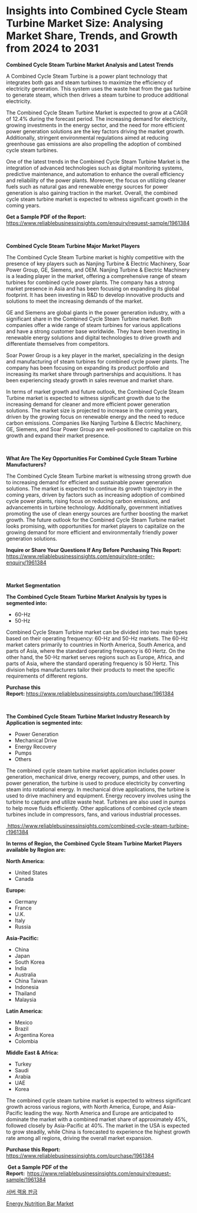 <p><h1>Insights into Combined Cycle Steam Turbine Market Size: Analysing Market Share, Trends, and Growth from 2024 to 2031</h1></p><p><strong>Combined Cycle Steam Turbine Market Analysis and Latest Trends</strong></p>
<p><p>A Combined Cycle Steam Turbine is a power plant technology that integrates both gas and steam turbines to maximize the efficiency of electricity generation. This system uses the waste heat from the gas turbine to generate steam, which then drives a steam turbine to produce additional electricity.</p><p>The Combined Cycle Steam Turbine Market is expected to grow at a CAGR of 12.4% during the forecast period. The increasing demand for electricity, growing investments in the energy sector, and the need for more efficient power generation solutions are the key factors driving the market growth. Additionally, stringent environmental regulations aimed at reducing greenhouse gas emissions are also propelling the adoption of combined cycle steam turbines.</p><p>One of the latest trends in the Combined Cycle Steam Turbine Market is the integration of advanced technologies such as digital monitoring systems, predictive maintenance, and automation to enhance the overall efficiency and reliability of the power plants. Moreover, the focus on utilizing cleaner fuels such as natural gas and renewable energy sources for power generation is also gaining traction in the market. Overall, the combined cycle steam turbine market is expected to witness significant growth in the coming years.</p></p>
<p><strong>Get a Sample PDF of the Report:&nbsp;</strong> <a href="https://www.reliablebusinessinsights.com/enquiry/request-sample/1961384">https://www.reliablebusinessinsights.com/enquiry/request-sample/1961384</a></p>
<p>&nbsp;</p>
<p><strong>Combined Cycle Steam Turbine Major Market Players</strong></p>
<p><p>The Combined Cycle Steam Turbine market is highly competitive with the presence of key players such as Nanjing Turbine & Electric Machinery, Soar Power Group, GE, Siemens, and OEM. Nanjing Turbine & Electric Machinery is a leading player in the market, offering a comprehensive range of steam turbines for combined cycle power plants. The company has a strong market presence in Asia and has been focusing on expanding its global footprint. It has been investing in R&D to develop innovative products and solutions to meet the increasing demands of the market.</p><p>GE and Siemens are global giants in the power generation industry, with a significant share in the Combined Cycle Steam Turbine market. Both companies offer a wide range of steam turbines for various applications and have a strong customer base worldwide. They have been investing in renewable energy solutions and digital technologies to drive growth and differentiate themselves from competitors.</p><p>Soar Power Group is a key player in the market, specializing in the design and manufacturing of steam turbines for combined cycle power plants. The company has been focusing on expanding its product portfolio and increasing its market share through partnerships and acquisitions. It has been experiencing steady growth in sales revenue and market share.</p><p>In terms of market growth and future outlook, the Combined Cycle Steam Turbine market is expected to witness significant growth due to the increasing demand for cleaner and more efficient power generation solutions. The market size is projected to increase in the coming years, driven by the growing focus on renewable energy and the need to reduce carbon emissions. Companies like Nanjing Turbine & Electric Machinery, GE, Siemens, and Soar Power Group are well-positioned to capitalize on this growth and expand their market presence.</p></p>
<p>&nbsp;</p>
<p><strong>What Are The Key Opportunities For Combined Cycle Steam Turbine Manufacturers?</strong></p>
<p><p>The Combined Cycle Steam Turbine market is witnessing strong growth due to increasing demand for efficient and sustainable power generation solutions. The market is expected to continue its growth trajectory in the coming years, driven by factors such as increasing adoption of combined cycle power plants, rising focus on reducing carbon emissions, and advancements in turbine technology. Additionally, government initiatives promoting the use of clean energy sources are further boosting the market growth. The future outlook for the Combined Cycle Steam Turbine market looks promising, with opportunities for market players to capitalize on the growing demand for more efficient and environmentally friendly power generation solutions.</p></p>
<p><strong>Inquire or Share Your Questions If Any Before Purchasing This Report:</strong> <a href="https://www.reliablebusinessinsights.com/enquiry/pre-order-enquiry/1961384">https://www.reliablebusinessinsights.com/enquiry/pre-order-enquiry/1961384</a></p>
<p>&nbsp;</p>
<p><strong>Market Segmentation</strong></p>
<p><strong>The Combined Cycle Steam Turbine Market Analysis by types is segmented into:</strong></p>
<p><ul><li>60-Hz</li><li>50-Hz</li></ul></p>
<p><p>Combined Cycle Steam Turbine market can be divided into two main types based on their operating frequency: 60-Hz and 50-Hz markets. The 60-Hz market caters primarily to countries in North America, South America, and parts of Asia, where the standard operating frequency is 60 Hertz. On the other hand, the 50-Hz market serves regions such as Europe, Africa, and parts of Asia, where the standard operating frequency is 50 Hertz. This division helps manufacturers tailor their products to meet the specific requirements of different regions.</p></p>
<p><strong>Purchase this Report:&nbsp;</strong><a href="https://www.reliablebusinessinsights.com/purchase/1961384">https://www.reliablebusinessinsights.com/purchase/1961384</a></p>
<p>&nbsp;</p>
<p><strong>The Combined Cycle Steam Turbine Market Industry Research by Application is segmented into:</strong></p>
<p><ul><li>Power Generation</li><li>Mechanical Drive</li><li>Energy Recovery</li><li>Pumps</li><li>Others</li></ul></p>
<p><p>The combined cycle steam turbine market application includes power generation, mechanical drive, energy recovery, pumps, and other uses. In power generation, the turbine is used to produce electricity by converting steam into rotational energy. In mechanical drive applications, the turbine is used to drive machinery and equipment. Energy recovery involves using the turbine to capture and utilize waste heat. Turbines are also used in pumps to help move fluids efficiently. Other applications of combined cycle steam turbines include in compressors, fans, and various industrial processes.</p></p>
<p><a href="https://www.reliablebusinessinsights.com/combined-cycle-steam-turbine-r1961384">&nbsp;https://www.reliablebusinessinsights.com/combined-cycle-steam-turbine-r1961384</a></p>
<p><strong>In terms of Region, the Combined Cycle Steam Turbine Market Players available by Region are:</strong></p>
<p>
    <p> <strong> North America: </strong>
        <ul>
            <li>United States</li>
            <li>Canada</li>
        </ul>
        </p> 
    <p> <strong> Europe: </strong>
        <ul>
            <li>Germany</li>
            <li>France</li>
            <li>U.K.</li>
            <li>Italy</li>
            <li>Russia</li>
        </ul>
        </p> 
    <p> <strong> Asia-Pacific: </strong>
        <ul>
            <li>China</li>
            <li>Japan</li>
            <li>South Korea</li>
            <li>India</li>
            <li>Australia</li>
            <li>China Taiwan</li>
            <li>Indonesia</li>
            <li>Thailand</li>
            <li>Malaysia</li>
        </ul>
        </p> 
    <p> <strong> Latin America: </strong>
        <ul>
            <li>Mexico</li>
            <li>Brazil</li>
            <li>Argentina Korea</li>
            <li>Colombia</li>
        </ul>
        </p> 
    <p> <strong> Middle East & Africa: </strong>
        <ul>
            <li>Turkey</li>
            <li>Saudi</li>
            <li>Arabia</li>
            <li>UAE</li>
            <li>Korea</li>
        </ul>
    </p>
    </p>
<p><p>The combined cycle steam turbine market is expected to witness significant growth across various regions, with North America, Europe, and Asia-Pacific leading the way. North America and Europe are anticipated to dominate the market with a combined market share of approximately 45%, followed closely by Asia-Pacific at 40%. The market in the USA is expected to grow steadily, while China is forecasted to experience the highest growth rate among all regions, driving the overall market expansion.</p></p>
<p><strong>Purchase this Report: </strong><a href="https://www.reliablebusinessinsights.com/purchase/1961384">https://www.reliablebusinessinsights.com/purchase/1961384</a></p>
<p>&nbsp;<strong>Get a Sample PDF of the Report:&nbsp;&nbsp;</strong><a href="https://www.reliablebusinessinsights.com/enquiry/request-sample/1961384">https://www.reliablebusinessinsights.com/enquiry/request-sample/1961384</a></p>
<p><strong></strong></p>
<p><p><a href="https://github.com/JackieFauhey9089475/Market-Research-Report-List-2/blob/main/9525121164150.md">서버 랙용 판금</a></p><p><a href="https://github.com/claudianurdin/Market-Research-Report-List-1/blob/main/energy-nutrition-bar-market.md">Energy Nutrition Bar Market</a></p></p>